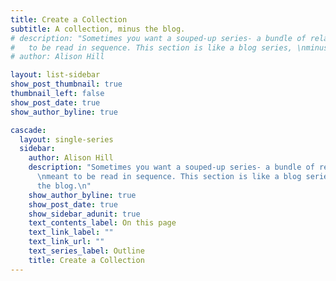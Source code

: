 ```yaml
---
title: Create a Collection
subtitle: A collection, minus the blog.
# description: "Sometimes you want a souped-up series- a bundle of related pages \nmeant
#   to be read in sequence. This section is like a blog series, \nminus the blog.\n"
# author: Alison Hill

layout: list-sidebar
show_post_thumbnail: true
thumbnail_left: false
show_post_date: true
show_author_byline: true

cascade:
  layout: single-series
  sidebar:
    author: Alison Hill
    description: "Sometimes you want a souped-up series- a bundle of related pages
      \nmeant to be read in sequence. This section is like a blog series, \nminus
      the blog.\n"
    show_author_byline: true
    show_post_date: true
    show_sidebar_adunit: true
    text_contents_label: On this page
    text_link_label: ""
    text_link_url: ""
    text_series_label: Outline
    title: Create a Collection
---
```

